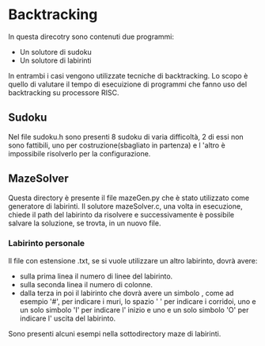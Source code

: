 # Backtracking

In questa direcotry sono contenuti due programmi: 
- Un solutore di sudoku
- Un solutore di labirinti

In entrambi i casi vengono utilizzate tecniche di backtracking.
Lo scopo è quello di valutare il tempo di esecuizione di programmi che fanno uso del backtracking su processore RISC.


## Sudoku
Nel file sudoku.h sono presenti 8 sudoku di varia difficoltà, 2 di essi non sono fattibili, uno per costruzione(sbagliato in partenza) e l 'altro è impossibile risolverlo per la configurazione.


## MazeSolver
Questa directory è presente il file mazeGen.py che è stato utilizzato come generatore di labirinti.
Il solutore mazeSolver.c, una volta in esecuzione, chiede il path del labirinto da risolvere e successivamente è possibile salvare la soluzione, se trovta, in un nuovo file. 
### Labirinto personale
Il file con estensione .txt, se si vuole utilizzare un altro labirinto, dovrà avere:
- sulla prima linea il numero di linee del labirinto.
- sulla seconda linea il numero di colonne.
- dalla terza in poi il labirinto che dovrà avere un simbolo , come ad esempio '#', per indicare i muri, lo spazio ' ' per indicare i corridoi, uno e un solo simbolo 'I' per indicare l' inizio e uno e un solo simbolo 'O' per indicare l' uscita del labirinto.

Sono presenti alcuni esempi nella sottodirectory maze di labirinti.
